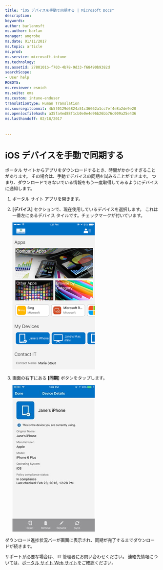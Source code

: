 ```yaml
---
title: "iOS デバイスを手動で同期する | Microsoft Docs"
description: 
keywords: 
author: barlanmsft
ms.author: barlan
manager: angrobe
ms.date: 01/11/2017
ms.topic: article
ms.prod: 
ms.service: microsoft-intune
ms.technology: 
ms.assetid: 2780101b-f703-4b78-9d33-f68490b9382d
searchScope:
- User help
ROBOTS: 
ms.reviewer: esmich
ms.suite: ems
ms.custom: intune-enduser
translationtype: Human Translation
ms.sourcegitcommit: 4b5f0129d6824a51c36662a1cc7ef4e8a2de9e20
ms.openlocfilehash: a35fa4ed88f1cb0e0e4e96b26bb76c009a25e436
ms.lasthandoff: 02/18/2017


---
```



# <a name="sync-your-ios-device-manually"></a>iOS デバイスを手動で同期する

ポータル サイトからアプリをダウンロードするとき、時間がかかりすぎることがあります。 その場合は、手動でデバイスの同期を試みることができます。 つまり、ダウンロードできないでいる情報をもう一度取得してみるようにデバイスに通知します。

1. ポータル サイト アプリを開きます。

2. **[デバイス]** セクションで、現在使用しているデバイスを選択します。 これは一番左にあるデバイス タイルです。チェックマークが付いています。

    ![[デバイス] セクションが表示された [デバイス] 画面](./media/ios-sync-1-comp-portal-apps.png)

3. 画面の右下にある **[同期]** ボタンをタップします。

    ![[同期] ボタンが表示されたデバイスの詳細](./media/ios-sync-2-sync-button.png)

ダウンロード進捗状況バーが画面に表示され、同期が完了するまでダウンロードが続きます。

サポートが必要な場合は、 IT 管理者にお問い合わせください。 連絡先情報については、[ポータル サイト Web サイト](http://portal.manage.microsoft.com)をご確認ください。

